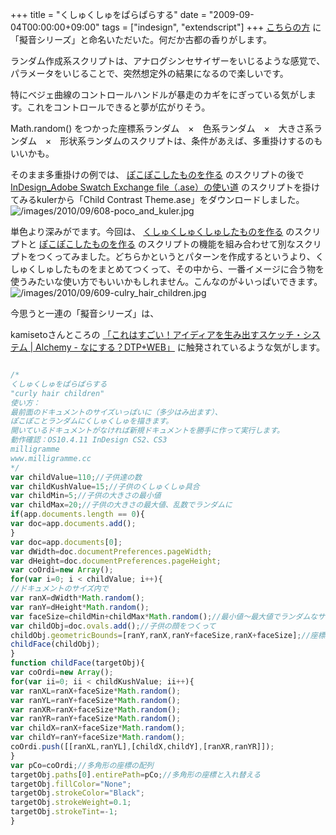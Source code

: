 +++
title = "くしゅくしゅをぱらぱらする"
date = "2009-09-04T00:00:00+09:00"
tags = ["indesign", "extendscript"]
+++
[こちらの方](http://d.hatena.ne.jp/seuzo/) に「擬音シリーズ」と命名いただいた。何だか古都の香りがします。

ランダム作成系スクリプトは、アナログシンセサイザーをいじるような感覚で、パラメータをいじることで、突然想定外の結果になるので楽しいです。

特にベジェ曲線のコントロールハンドルが暴走のカギをにぎっている気がします。これをコントロールできると夢が広がりそう。

Math.random() をつかった座標系ランダム　×　色系ランダム　×　大きさ系ランダム　×　形状系ランダムのスクリプトは、条件があえば、多重掛けするのもいいかも。

そのまま多重掛けの例では、 [ぽこぽこしたものを作る](http://www.milligramme.cc/wp/archives/514) のスクリプトの後で [InDesign_Adobe Swatch Exchange file（.ase）の使い道](http://www.milligramme.cc/wp/archives/508) のスクリプトを掛けてみるkulerから「Child Contrast Theme.ase」をダウンロードしました。
![/images/2010/09/608-poco_and_kuler.jpg](/images/2010/09/608-poco_and_kuler.jpg)

単色より深みがでます。今回は、 [くしゅくしゅくしゅしたものを作る](http://www.milligramme.cc/wp/archives/513) のスクリプトと [ぽこぽこしたものを作る](http://www.milligramme.cc/wp/archives/514) のスクリプトの機能を組み合わせて別なスクリプトをつくってみました。どちらかというとパターンを作成するというより、くしゅくしゅしたものをまとめてつくって、その中から、一番イメージに合う物を使うみたいな使い方でもいいかもしれません。こんなのが↓いっぱいできます。
![/images/2010/09/609-culry_hair_children.jpg](/images/2010/09/609-culry_hair_children.jpg)

今思うと一連の「擬音シリーズ」は、

kamisetoさんところの [「これはすごい！アイディアを生み出すスケッチ・システム | Alchemy - なにする？DTP+WEB」](http://d.hatena.ne.jp/kamiseto/20090829/1251567494) に触発されているような気がします。

```js

/*
くしゅくしゅをぱらぱらする
"curly hair children"
使い方：
最前面のドキュメントのサイズいっぱいに（多少はみ出ます）、
ぽこぽことランダムにくしゅくしゅを描きます。
開いているドキュメントがなければ新規ドキュメントを勝手に作って実行します。
動作確認：OS10.4.11 InDesign CS2、CS3
milligramme
www.milligramme.cc
*/
var childValue=110;//子供達の数
var childKushValue=15;//子供のくしゅくしゅ具合
var childMin=5;//子供の大きさの最小値
var childMax=20;//子供の大きさの最大値、乱数でランダムに
if(app.documents.length == 0){
var doc=app.documents.add();
}
var doc=app.documents[0];
var dWidth=doc.documentPreferences.pageWidth;
var dHeight=doc.documentPreferences.pageHeight;
var coOrdi=new Array();
for(var i=0; i < childValue; i++){
//ドキュメントのサイズ内で
var ranX=dWidth*Math.random();
var ranY=dHeight*Math.random();
var faceSize=childMin+childMax*Math.random();//最小値〜最大値でランダムなサイズ
var childObj=doc.ovals.add();//子供の顔をつくって
childObj.geometricBounds=[ranY,ranX,ranY+faceSize,ranX+faceSize];//座標を移動、大きさを決める
childFace(childObj);
}
function childFace(targetObj){
var coOrdi=new Array();
for(var ii=0; ii < childKushValue; ii++){
var ranXL=ranX+faceSize*Math.random();
var ranYL=ranY+faceSize*Math.random();
var ranXR=ranX+faceSize*Math.random();
var ranYR=ranY+faceSize*Math.random();
var childX=ranX+faceSize*Math.random();
var childY=ranY+faceSize*Math.random();
coOrdi.push([[ranXL,ranYL],[childX,childY],[ranXR,ranYR]]);
}
var pCo=coOrdi;//多角形の座標の配列
targetObj.paths[0].entirePath=pCo;//多角形の座標と入れ替える
targetObj.fillColor="None";
targetObj.strokeColor="Black";
targetObj.strokeWeight=0.1;
targetObj.strokeTint=-1;
}
```